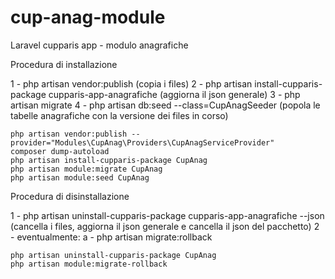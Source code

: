 # cup-anag-module
Laravel cupparis app - modulo anagrafiche

Procedura di installazione

1 - php artisan vendor:publish
(copia i files)
2 - php artisan install-cupparis-package cupparis-app-anagrafiche
(aggiorna il json generale)
3 - php artisan migrate
4 - php artisan db:seed --class=CupAnagSeeder
(popola le tabelle anagrafiche con la versione dei files in corso)

```    
php artisan vendor:publish --provider="Modules\CupAnag\Providers\CupAnagServiceProvider"
composer dump-autoload
php artisan install-cupparis-package CupAnag
php artisan module:migrate CupAnag
php artisan module:seed CupAnag
```


Procedura di disinstallazione

1 - php artisan uninstall-cupparis-package cupparis-app-anagrafiche --json
(cancella i files, aggiorna il json generale e cancella il json del pacchetto)
2 - eventualmente:
a - php artisan migrate:rollback

```    
php artisan uninstall-cupparis-package CupAnag
php artisan module:migrate-rollback 
```    
